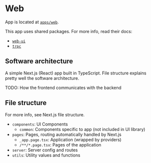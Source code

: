 # Web

App is located at [`apps/web`](../../apps/web).

This app uses shared packages. For more info, read their docs:

- [`web-ui`](./web-ui.md)
- [`trpc`](./trpc.md)

## Software architecture

A simple Next.js (React) app built in TypeScript. File structure explains pretty well the software architecture.

TODO: How the frontend communicates with the backend

## File structure

For more info, see Next.js file structure.

- `components`: UI Components
  - `common`: Components specific to app (not included in UI library)
- `pages`: Pages, routing automatically handled by Next.js
  - `_app.page.tsx`: Application (wrapped by providers)
  - `/**/*.page.tsx`: Pages of the application
- `server`: Server config and routes
- `utils`: Utility values and functions
